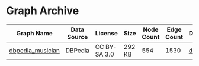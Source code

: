 # Graph Archive

| Graph Name | Data Source | License | Size | Node Count | Edge Count | Download |
| --- | --- | --- | --- | --- | --- | --- |
| [dbpedia_musician](https://github.com/g2glab/pg-files/tree/master/dbpedia_musician) | DBPedia | CC BY-SA 3.0 | 292 KB | 554 | 1530 | [download](https://github.com/g2glab/pg-files/raw/master/dbpedia_musician/dbpedia_musician.pg.zip) |
